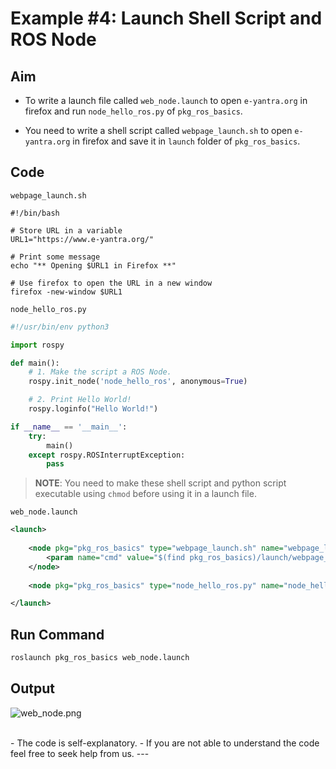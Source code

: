 # Example #4: Launch Shell Script and ROS Node

## Aim

- To write a launch file called `web_node.launch` to open `e-yantra.org` in firefox and run `node_hello_ros.py` of `pkg_ros_basics`.

- You need to write a shell script called `webpage_launch.sh` to open `e-yantra.org` in firefox and save it in `launch` folder of `pkg_ros_basics`.

## Code

`webpage_launch.sh`
```shell
#!/bin/bash

# Store URL in a variable
URL1="https://www.e-yantra.org/"

# Print some message
echo "** Opening $URL1 in Firefox **"

# Use firefox to open the URL in a new window
firefox -new-window $URL1 
```

`node_hello_ros.py`

```python
#!/usr/bin/env python3

import rospy

def main():
    # 1. Make the script a ROS Node.
    rospy.init_node('node_hello_ros', anonymous=True)

    # 2. Print Hello World!
    rospy.loginfo("Hello World!")

if __name__ == '__main__':
    try:
        main()
    except rospy.ROSInterruptException:
        pass
```

> **NOTE**: You need to make these shell script and python script executable using `chmod` before using it in a launch file.

`web_node.launch`
```xml
<launch>
    
    <node pkg="pkg_ros_basics" type="webpage_launch.sh" name="webpage_launch" output="screen">
        <param name="cmd" value="$(find pkg_ros_basics)/launch/webpage_launch.sh"/>
    </node>
        
    <node pkg="pkg_ros_basics" type="node_hello_ros.py" name="node_hello_ros" output="screen"/>

</launch>
```

## Run Command
```bash
roslaunch pkg_ros_basics web_node.launch
```

## Output

![web_node.png](./ROS_Basics_with_Turtlesim/ROS_Launch_Files/web_node.png)

<br />
- The code is self-explanatory.
- If you are not able to understand the code feel free to seek help from us.
---